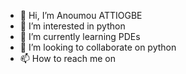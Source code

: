 - 👋 Hi, I’m Anoumou ATTIOGBE
- 👀 I’m interested in python
- 🌱 I’m currently learning PDEs 
- 💞️ I’m looking to collaborate on python
- 📫 How to reach me on

<!---
Anoumouaaa/Anoumouaaa is a ✨ special ✨ repository because its `README.md` (this file) appears on your GitHub profile.
You can click the Preview link to take a look at your changes.
--->
